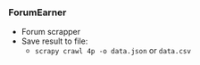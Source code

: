 ### ForumEarner
- Forum scrapper
- Save result to file:
    - `scrapy crawl 4p -o data.json` or `data.csv`
